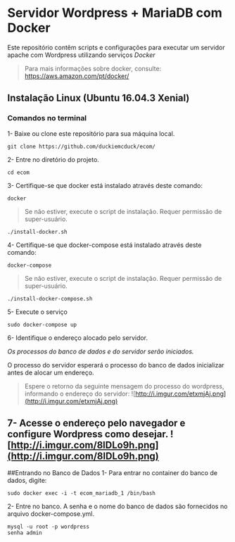 # Servidor Wordpress + MariaDB com Docker 
Este repositório contêm scripts e configurações para executar um servidor apache com Wordpress utilizando serviços _Docker_
>Para mais informações sobre docker, consulte: https://aws.amazon.com/pt/docker/

## Instalação Linux (Ubuntu 16.04.3 Xenial)
### Comandos no terminal
1- Baixe ou clone este repositório para sua máquina local.
```
git clone https://github.com/duckiemcduck/ecom/
```
2- Entre no diretório do projeto.
```
cd ecom
```
3- Certifique-se que docker está instalado através deste comando:
```
docker
```

>Se não estiver, execute o script de instalação. Requer permissão de super-usuário.
```
./install-docker.sh
```

4- Certifique-se que docker-compose está instalado através deste comando:
```
docker-compose
```

>Se não estiver, execute o script de instalação. Requer permissão de super-usuário.
```
./install-docker-compose.sh
```

5- Execute o serviço

```
sudo docker-compose up
```

6- Identifique o endereço alocado pelo servidor.

*Os processos do banco de dados e do servidor serão iniciados.*

O processo do servidor esperará o processo do banco de dados inicializar antes de alocar um endereço.

>Espere o retorno da seguinte mensagem do processo do wordpress, informando o endereço do servidor:
![http://i.imgur.com/etxmjAj.png](http://i.imgur.com/etxmjAj.png)

7- Acesse o endereço pelo navegador e configure Wordpress como desejar.
![http://i.imgur.com/8lDLo9h.png](http://i.imgur.com/8lDLo9h.png)
 --
 
 ##Entrando no Banco de Dados
 1- Para entrar no container do banco de dados, digite:
 ```
 sudo docker exec -i -t ecom_mariadb_1 /bin/bash
 ```
 2- Entre no banco. A senha e o nome do banco de dados são fornecidos no arquivo docker-compose.yml.
 ```
 mysql -u root -p wordpress
 senha admin
 ```
 
 
